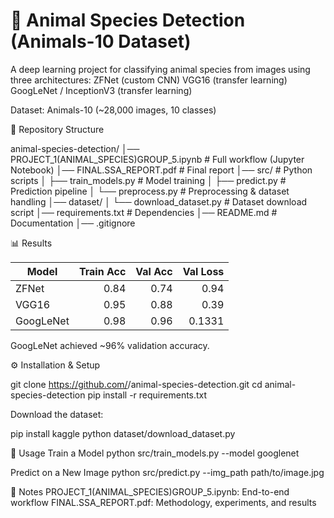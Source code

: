 # **🐾 Animal Species Detection (Animals-10 Dataset)**

A deep learning project for classifying animal species from images using three architectures:
ZFNet (custom CNN)
VGG16 (transfer learning)
GoogLeNet / InceptionV3 (transfer learning)

Dataset: Animals-10
 (~28,000 images, 10 classes)

 📂 Repository Structure
 
 animal-species-detection/
│── PROJECT_1(ANIMAL_SPECIES)GROUP_5.ipynb   # Full workflow (Jupyter Notebook)
│── FINAL.SSA_REPORT.pdf                     # Final report
│── src/                                     # Python scripts
│   ├── train_models.py                      # Model training
│   ├── predict.py                           # Prediction pipeline
│   └── preprocess.py                        # Preprocessing & dataset handling
│── dataset/
│   └── download_dataset.py                  # Dataset download script
│── requirements.txt                         # Dependencies
│── README.md                                # Documentation
│── .gitignore

📊 Results

| Model     | Train Acc | Val Acc | Val Loss |
| --------- | --------: | ------: | -------: |
| ZFNet     |      0.84 |    0.74 |     0.94 |
| VGG16     |      0.95 |    0.88 |     0.39 |
| GoogLeNet |      0.98 |    0.96 |   0.1331 |

GoogLeNet achieved ~96% validation accuracy.

⚙️ Installation & Setup

git clone https://github.com/<your-username>/animal-species-detection.git
cd animal-species-detection
pip install -r requirements.txt

Download the dataset:

pip install kaggle
python dataset/download_dataset.py

🚀 Usage
Train a Model
python src/train_models.py --model googlenet

Predict on a New Image
python src/predict.py --img_path path/to/image.jpg

📜 Notes
PROJECT_1(ANIMAL_SPECIES)GROUP_5.ipynb: End-to-end workflow
FINAL.SSA_REPORT.pdf: Methodology, experiments, and results

